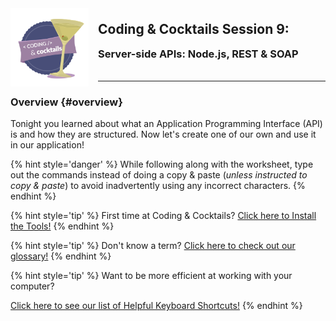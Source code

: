 <div>
    <img src="/assets/images/logo.png" style="float: left; margin: 0px 15px 15px 0px; height:125px;">
    <h2 style="display:inline-block;margin-top:1em;">Coding &amp; Cocktails Session 9:</h2>
    <h3 style="margin-top:0;margin-bottom:2em;">Server-side APIs: Node.js, REST & SOAP</h3>
</div>
<hr>

### Overview {#overview}
Tonight you learned about what an Application Programming Interface (API) is and how they are structured.  Now let's create one of our own and use it in our application!

{% hint style='danger' %}
While following along with the worksheet, type out the commands instead of doing a copy & paste (_unless instructed to copy & paste_) to avoid inadvertently using any incorrect characters.
{% endhint %}

{% hint style='tip' %}
First time at Coding & Cocktails?   [Click here to Install the Tools!](http://bit.ly/CnCTheTools)
{% endhint %}

{% hint style='tip' %}
Don't know a term?   [Click here to check out our glossary!](http://bit.ly/CnCgloss)
{% endhint %}

{% hint style='tip' %}
Want to be more efficient at working with your computer?

[Click here to see our list of Helpful Keyboard Shortcuts!](/reference-helpful-keyboard-shortcuts.md)
{% endhint %}

